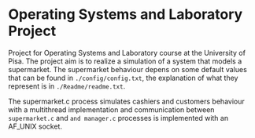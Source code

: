 # Operating Systems and Laboratory Project

Project for Operating Systems and Laboratory course at the University of Pisa. The project aim is to realize a simulation of a system that models a supermarket. The supermarket behaviour depens on some default values that can be found in `./config/config.txt`, the explanation of what they represent is in `./Readme/readme.txt`. 

The supermarket.c process simulates cashiers and customers behaviour with a multithread implementation and communication between `supermarket.c` and `and manager.c` processes is implemented with an AF_UNIX socket.
